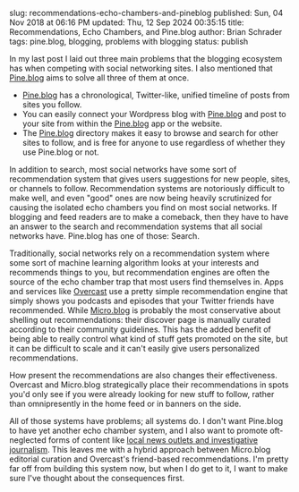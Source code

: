 slug: recommendations-echo-chambers-and-pineblog
published: Sun, 04 Nov 2018 at 06:16 PM
updated: Thu, 12 Sep 2024 00:35:15 
title: Recommendations, Echo Chambers, and Pine.blog
author: Brian Schrader
tags: pine.blog, blogging, problems with blogging
status: publish

In my last post I laid out three main problems that the blogging ecosystem has when competing with social networking sites. I also mentioned that [Pine.blog][pine] aims to solve all three of them at once.

- [Pine.blog][pine] has a chronological, Twitter-like, unified timeline of posts from sites you follow.
- You can easily connect your Wordpress blog with [Pine.blog][pine] and post to your site from within the [Pine.blog][pine] app or the website.
- The [Pine.blog][pine] directory makes it easy to browse and search for other sites to follow, and is free for anyone to use regardless of whether they use Pine.blog or not.

In addition to search, most social networks have some sort of recommendation system that gives users suggestions for new people, sites, or channels to follow. Recommendation systems are notoriously difficult to make well, and even "good" ones are now being heavily scrutinized for causing the isolated echo chambers you find on most social networks. If blogging and feed readers are to make a comeback, then they have to have an answer to the search and recommendation systems that all social networks have. Pine.blog has one of those: Search.

Traditionally, social networks rely on a recommendation system where some sort of machine learning algorithm looks at your interests and recommends things to you, but recommendation engines are often the source of the echo chamber trap that most users find themselves in. Apps and services like [Overcast][overcast] use a pretty simple recommendation engine that simply shows you podcasts and episodes that your Twitter friends have recommended. While [Micro.blog][mb] is probably the most conservative about shelling out recommendations: their discover page is manually curated according to their community guidelines. This has the added benefit of being able to really control what kind of stuff gets promoted on the site, but it can be difficult to scale and it can't easily give users personalized recommendations.

How present the recommendations are also changes their effectiveness. Overcast and Micro.blog strategically place their recommendations in spots you'd only see if you were already looking for new stuff to follow, rather than omnipresently in the home feed or in banners on the side.

All of those systems have problems; all systems do. I don't want Pine.blog to have yet another echo chamber system, and I also want to promote oft-neglected forms of content like [local news outlets and investigative journalism][news]. This leaves me with a hybrid approach between Micro.blog editorial curation and Overcast's friend-based recommendations. I'm pretty far off from building this system now, but when I do get to it, I want to make sure I've thought about the consequences first.


[pine]: https://pine.blog/
[ow]: https://brianschrader.com/archive/a-vision-of-the-open-web/
[overcast]:  https://overcast.fm
[mb]: https://micro.blog
[news]: https://brianschrader.com/archive/feed-readers-and-local-news/
